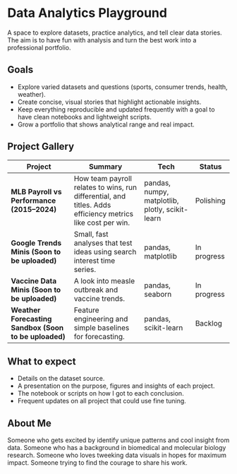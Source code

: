 # Data Analytics Playground

A space to explore datasets, practice analytics, and tell clear data stories. The aim is to have fun with analysis and turn the best work into a professional portfolio.

## Goals
- Explore varied datasets and questions (sports, consumer trends, health, weather).
- Create concise, visual stories that highlight actionable insights.
- Keep everything reproducible and updated frequently with a goal to have clean notebooks and lightweight scripts.
- Grow a portfolio that shows analytical range and real impact.

## Project Gallery
| Project | Summary | Tech | Status |
|---|---|---|---|
| **MLB Payroll vs Performance (2015–2024)** | How team payroll relates to wins, run differential, and titles. Adds efficiency metrics like cost per win. | pandas, numpy, matplotlib, plotly, scikit-learn | Polishing |
| **Google Trends Minis (Soon to be uploaded)** | Small, fast analyses that test ideas using search interest time series. | pandas, matplotlib | In progress |
| **Vaccine Data Minis (Soon to be uploaded)** | A look into measle outbreak and vaccine trends. | pandas, seaborn | In progress |
| **Weather Forecasting Sandbox (Soon to be uploaded)** | Feature engineering and simple baselines for forecasting. | pandas, scikit-learn | Backlog |

 
## What to expect
- Details on the dataset source.
- A presentation on the purpose, figures and insights of each project.
- The notebook or scripts on how I got to each conclusion.
- Frequent updates on all project that could use fine tuning.

## About Me
Someone who gets excited by identify unique patterns and cool insight from data. Someone who has a background in biomedical and molecular biology research. Someone who loves tweeking data visuals in hopes for maximum impact. Someone trying to find the courage to share his work.
